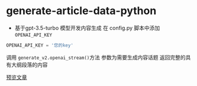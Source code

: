 # generate-article-data-python
- 基于gpt-3.5-turbo 模型开发内容生成
在 config.py 脚本中添加 `OPENAI_API_KEY `
```py
OPENAI_API_KEY = '您的key'
```

调用 `generate_v2.openai_stream()`方法 参数为需要生成内容话题 返回完整的具有大纲段落的内容

[预览文章](https://jeffrey-mu.github.io/generate-article-data-python/)

